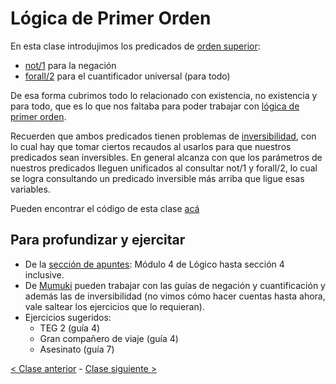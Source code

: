 # Lógica de Primer Orden

En esta clase introdujimos los predicados de [orden superior](http://wiki.uqbar.org/wiki/articles/orden-superior.html):
 - [not/1](http://wiki.uqbar.org/wiki/articles/paradigma-logico---negacion.html) para la negación
 - [forall/2](http://wiki.uqbar.org/wiki/articles/paradigma-logico---el-forall.html) para el cuantificador universal (para todo)

De esa forma cubrimos todo lo relacionado con existencia, no existencia y para todo, que es lo que nos faltaba para poder trabajar con [lógica de primer orden](http://wiki.uqbar.org/wiki/articles/paradigma-logico---existe-vs-para-todo.html).

Recuerden que ambos predicados tienen problemas de [inversibilidad](http://wiki.uqbar.org/wiki/articles/paradigma-logico---inversibilidad.html), con lo cual hay que tomar ciertos recaudos al usarlos para que nuestros predicados sean inversibles. En general alcanza con que los parámetros de nuestros predicados lleguen unificados al consultar not/1 y forall/2, lo cual se logra consultando un predicado inversible más arriba que ligue esas variables.

Pueden encontrar el código de esta clase [acá](https://github.com/pdep-mit/ejemplos-de-clase-prolog/blob/master/clase2.pl)

## Para profundizar y ejercitar

- De la [sección de apuntes](http://www.pdep.com.ar/material/apuntes): Módulo 4 de Lógico hasta sección 4 inclusive.
- De [Mumuki](https://mumuki.io/chapters/8-programacion-logica) pueden trabajar con las guías de negación y cuantificación y además las de inversibilidad (no vimos cómo hacer cuentas hasta ahora, vale saltear los ejercicios que lo requieran).
- Ejercicios sugeridos:
  - TEG 2 (guía 4)
  - Gran compañero de viaje (guía 4)
  - Asesinato (guía 7)

[< Clase anterior](https://github.com/pdep-mit/bitacora-de-clase/blob/master/clase-11.md) - [Clase siguiente >](https://github.com/pdep-mit/bitacora-de-clase/blob/master/clase-13.md)
